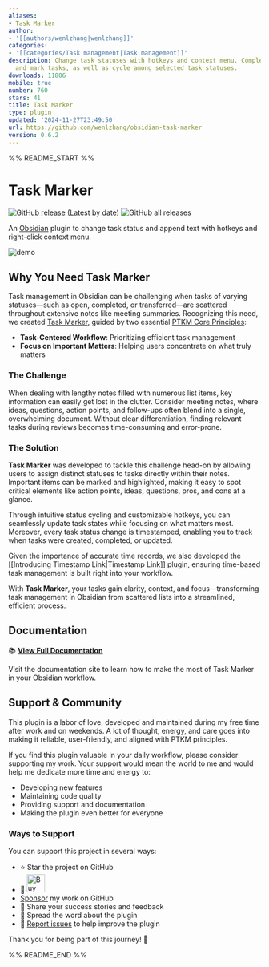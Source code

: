 ```yaml
---
aliases:
- Task Marker
author:
- '[[authors/wenlzhang|wenlzhang]]'
categories:
- '[[categories/Task management|Task management]]'
description: Change task statuses with hotkeys and context menu. Complete, cancel
  and mark tasks, as well as cycle among selected task statuses.
downloads: 11806
mobile: true
number: 760
stars: 41
title: Task Marker
type: plugin
updated: '2024-11-27T23:49:50'
url: https://github.com/wenlzhang/obsidian-task-marker
version: 0.6.2
---
```


%% README_START %%

# Task Marker

[![GitHub release (Latest by date)](https://img.shields.io/github/v/release/wenlzhang/obsidian-task-marker)](https://github.com/wenlzhang/obsidian-task-marker/releases) ![GitHub all releases](https://img.shields.io/github/downloads/wenlzhang/obsidian-task-marker/total?color=success)

An [Obsidian](https://obsidian.md/) plugin to change task status and append text with hotkeys and right-click context menu.

![demo](https://raw.githubusercontent.com/wenlzhang/obsidian-task-marker/HEAD//docs/attachment/demo.gif)

## Why You Need Task Marker

Task management in Obsidian can be challenging when tasks of varying statuses—such as open, completed, or transferred—are scattered throughout extensive notes like meeting summaries. Recognizing this need, we created [Task Marker](https://exp.ptkm.net/obsidian-task-marker), guided by two essential [PTKM Core Principles](https://exp.ptkm.net/ptkm-core-principles):

- **Task-Centered Workflow**: Prioritizing efficient task management
- **Focus on Important Matters**: Helping users concentrate on what truly matters

### The Challenge

When dealing with lengthy notes filled with numerous list items, key information can easily get lost in the clutter. Consider meeting notes, where ideas, questions, action points, and follow-ups often blend into a single, overwhelming document. Without clear differentiation, finding relevant tasks during reviews becomes time-consuming and error-prone.

### The Solution

**Task Marker** was developed to tackle this challenge head-on by allowing users to assign distinct statuses to tasks directly within their notes. Important items can be marked and highlighted, making it easy to spot critical elements like action points, ideas, questions, pros, and cons at a glance.

Through intuitive status cycling and customizable hotkeys, you can seamlessly update task states while focusing on what matters most. Moreover, every task status change is timestamped, enabling you to track when tasks were created, completed, or updated.

Given the importance of accurate time records, we also developed the [[Introducing Timestamp Link|Timestamp Link]] plugin, ensuring time-based task management is built right into your workflow.

With **Task Marker**, your tasks gain clarity, context, and focus—transforming task management in Obsidian from scattered lists into a streamlined, efficient process.

## Documentation

📚 **[View Full Documentation](https://exp.ptkm.net/obsidian-task-marker)**

Visit the documentation site to learn how to make the most of Task Marker in your Obsidian workflow.

## Support & Community

This plugin is a labor of love, developed and maintained during my free time after work and on weekends. A lot of thought, energy, and care goes into making it reliable, user-friendly, and aligned with PTKM principles.

If you find this plugin valuable in your daily workflow, please consider supporting my work. Your support would mean the world to me and would help me dedicate more time and energy to:

- Developing new features
- Maintaining code quality
- Providing support and documentation
- Making the plugin even better for everyone

### Ways to Support

You can support this project in several ways:

- ⭐ Star the project on GitHub
- 💝 <a href='https://ko-fi.com/C0C66C1TB' target='_blank'><img height='36' style='border:0px;height:36px;' src='https://storage.ko-fi.com/cdn/kofi1.png?v=3' border='0' alt='Buy Me a Coffee' /></a>
- [Sponsor](https://github.com/sponsors/wenlzhang) my work on GitHub
- 💌 Share your success stories and feedback
- 📢 Spread the word about the plugin
- 🐛 [Report issues](https://github.com/wenlzhang/obsidian-task-marker/issues) to help improve the plugin

Thank you for being part of this journey! 🙏


%% README_END %%